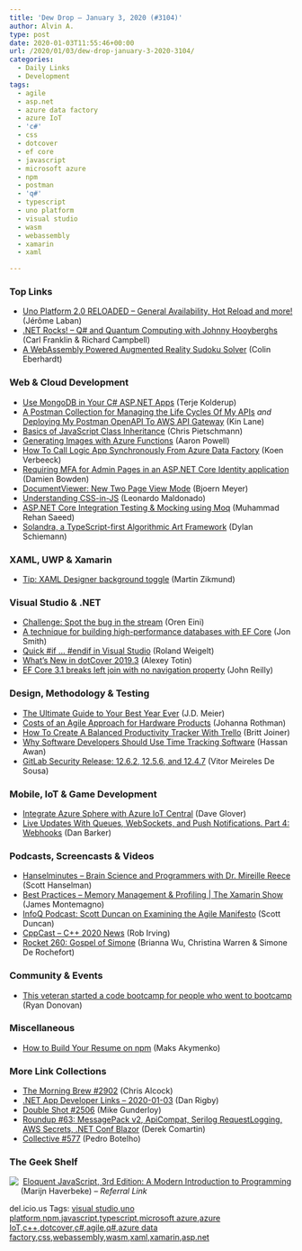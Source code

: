 ```yaml
---
title: 'Dew Drop – January 3, 2020 (#3104)'
author: Alvin A.
type: post
date: 2020-01-03T11:55:46+00:00
url: /2020/01/03/dew-drop-january-3-2020-3104/
categories:
  - Daily Links
  - Development
tags:
  - agile
  - asp.net
  - azure data factory
  - azure IoT
  - 'c#'
  - css
  - dotcover
  - ef core
  - javascript
  - microsoft azure
  - npm
  - postman
  - 'q#'
  - typescript
  - uno platform
  - visual studio
  - wasm
  - webassembly
  - xamarin
  - xaml

---
```

### <a name="top"></a>Top Links

  * <a href="https://platform.uno/uno-platform-2-0-reloaded-general-availability-hot-reload-and-more/" target="_blank" rel="noopener noreferrer">Uno Platform 2.0 RELOADED – General Availability, Hot Reload and more!</a> (Jérôme Laban)
  * <a href="http://www.dotnetrocks.com/default.aspx?ShowNum=1668" target="_blank" rel="noopener noreferrer">.NET Rocks! &#8211; Q# and Quantum Computing with Johnny Hooyberghs</a> (Carl Franklin & Richard Campbell)
  * <a href="https://blog.scottlogic.com/2020/01/03/webassembly-sudoku-solver.html" target="_blank" rel="noopener noreferrer">A WebAssembly Powered Augmented Reality Sudoku Solver</a> (Colin Eberhardt)



### <a name="web"></a>Web & Cloud Development

  * <a href="https://developer.okta.com/blog/2020/01/02/mongodb-csharp-aspnet-datastore" target="_blank" rel="noopener noreferrer">Use MongoDB in Your C# ASP.NET Apps</a> (Terje Kolderup)
  * <a href="http://apievangelist.com/2020/01/02/a-postman-collection-for-managing-the-life-cycles-of-my-apis/" target="_blank" rel="noopener noreferrer">A Postman Collection for Managing the Life Cycles Of My APIs</a> _and_ <a href="http://apievangelist.com/2020/01/02/deploying-my-postman-openapi-to-aws-api-gateway/" target="_blank" rel="noopener noreferrer">Deploying My Postman OpenAPI To AWS API Gateway</a> (Kin Lane)
  * <a href="http://feedproxy.google.com/~r/crpietschmann/~3/sYEMk58s0_k/basics-javascript-class-inheritance" target="_blank" rel="noopener noreferrer">Basics of JavaScript Class Inheritance</a> (Chris Pietschmann)
  * <a href="https://www.aaron-powell.com/posts/2020-01-03-generating-images-with-azure-functions/" target="_blank" rel="noopener noreferrer">Generating Images with Azure Functions</a> (Aaron Powell)
  * <a href="http://feedproxy.google.com/~r/MSSQLTips-LatestSqlServerTips/~3/GYLtSfSWM8c/" target="_blank" rel="noopener noreferrer">How To Call Logic App Synchronously From Azure Data Factory</a> (Koen Verbeeck)
  * <a href="https://damienbod.com/2020/01/03/requiring-mfa-for-admin-pages-in-an-asp-net-core-identity-application/" target="_blank" rel="noopener noreferrer">Requiring MFA for Admin Pages in an ASP.NET Core Identity application</a> (Damien Bowden)
  * <a href="https://www.textcontrol.com/blog/2020/01/02/documentviewer-new-two-page-view-mode/" target="_blank" rel="noopener noreferrer">DocumentViewer: New Two Page View Mode</a> (Bjoern Meyer)
  * <a href="https://www.telerik.com/blogs/understanding-css-in-js" target="_blank" rel="noopener noreferrer">Understanding CSS-in-JS</a> (Leonardo Maldonado)
  * <a href="https://rehansaeed.com/asp-net-core-integration-testing-mocking-using-moq/" target="_blank" rel="noopener noreferrer">ASP.NET Core Integration Testing & Mocking using Moq</a> (Muhammad Rehan Saeed)
  * <a href="https://www.infoq.com/news/2020/01/solandra-typescript-art/?utm_campaign=infoq_content&utm_source=infoq&utm_medium=feed&utm_term=global" target="_blank" rel="noopener noreferrer">Solandra, a TypeScript-first Algorithmic Art Framework</a> (Dylan Schiemann)



### <a name="silverlight"></a>XAML, UWP & Xamarin

  * <a href="https://blog.mzikmund.com/2020/01/tip-xaml-designer-background-toggle/" target="_blank" rel="noopener noreferrer">Tip: XAML Designer background toggle</a> (Martin Zikmund)



### <a name="dotnet"></a>Visual Studio & .NET

  * <a href="http://feedproxy.google.com/~r/AyendeRahien/~3/ecaoVa5febk/challenge-spot-the-bug-in-the-stream" target="_blank" rel="noopener noreferrer">Challenge: Spot the bug in the stream</a> (Oren Eini)
  * <a href="https://www.thereformedprogrammer.net/a-technique-for-building-high-performance-databases-with-ef-core/" target="_blank" rel="noopener noreferrer">A technique for building high-performance databases with EF Core</a> (Jon Smith)
  * <a href="https://weblogs.asp.net:443/rweigelt/quick-if-endif-in-visual-studio?WT.mc_id=DX_MVP4025064" target="_blank" rel="noopener noreferrer">Quick #if … #endif in Visual Studio</a> (Roland Weigelt)
  * <a href="https://blog.jetbrains.com/dotnet/2020/01/02/whats-new-dotcover-2019-3/" target="_blank" rel="noopener noreferrer">What’s New in dotCover 2019.3</a> (Alexey Totin)
  * <a href="https://blog.johnnyreilly.com/2020/01/ef-core-31-breaks-left-join-with-no-navigation-property.html" target="_blank" rel="noopener noreferrer">EF Core 3.1 breaks left join with no navigation property</a> (John Reilly)



### <a name="design"></a>Design, Methodology & Testing

  * <a href="http://feedproxy.google.com/~r/SourcesOfInsight/~3/n7u5-rIE_-k/" target="_blank" rel="noopener noreferrer">The Ultimate Guide to Your Best Year Ever</a> (J.D. Meier)
  * <a href="http://feedproxy.google.com/~r/ManagingProductDevelopment/~3/xHFmFom9avU/" target="_blank" rel="noopener noreferrer">Costs of an Agile Approach for Hardware Products</a> (Johanna Rothman)
  * <a href="https://blog.trello.com/balanced-productivity-tracker-with-trello" target="_blank" rel="noopener noreferrer">How To Create A Balanced Productivity Tracker With Trello</a> (Britt Joiner)
  * <a href="https://hackernoon.com/why-should-software-developers-use-time-tracking-software-gu353219?source=rss" target="_blank" rel="noopener noreferrer">Why Software Developers Should Use Time Tracking Software</a> (Hassan Awan)
  * <a href="https://about.gitlab.com/blog/2020/01/02/security-release-gitlab-12-6-2-released/" target="_blank" rel="noopener noreferrer">GitLab Security Release: 12.6.2, 12.5.6, and 12.4.7</a> (Vitor Meireles De Sousa)



### <a name="mobile"></a>Mobile, IoT & Game Development

  * <a href="https://techcommunity.microsoft.com/t5/internet-of-things/integrate-azure-sphere-with-azure-iot-central/ba-p/1086750" target="_blank" rel="noopener noreferrer">Integrate Azure Sphere with Azure IoT Central</a> (Dave Glover)
  * <a href="https://www.bignerdranch.com/blog/live-updates-with-queues-websockets-and-push-notifications-part-4-webhooks/" target="_blank" rel="noopener noreferrer">Live Updates With Queues, WebSockets, and Push Notifications. Part 4: Webhooks</a> (Dan Barker)



### <a name="podcasts"></a>Podcasts, Screencasts & Videos

  * <a href="https://hanselminutes.simplecast.com/episodes/brain-science-and-programmers-with-dr-mireille-reece-d0IB87Ak" target="_blank" rel="noopener noreferrer">Hanselminutes &#8211; Brain Science and Programmers with Dr. Mireille Reece</a> (Scott Hanselman)
  * <a href="http://www.youtube.com/watch?v=YebuM6_Gpcw" target="_blank" rel="noopener noreferrer">Best Practices &#8211; Memory Management & Profiling | The Xamarin Show</a> (James Montemagno)
  * <a href="https://www.infoq.com/podcasts/examining-agile-manifesto/?utm_campaign=infoq_content&utm_source=infoq&utm_medium=feed&utm_term=global" target="_blank" rel="noopener noreferrer">InfoQ Podcast: Scott Duncan on Examining the Agile Manifesto</a> (Scott Duncan)
  * <a href="http://cppcast.libsyn.com/c-2020-news" target="_blank" rel="noopener noreferrer">CppCast &#8211; C++ 2020 News</a> (Rob Irving)
  * <a href="http://relay.fm/rocket/260" target="_blank" rel="noopener noreferrer">Rocket 260: Gospel of Simone</a> (Brianna Wu, Christina Warren & Simone De Rochefort)



### <a name="events"></a>Community & Events

  * <a href="https://stackoverflow.blog/2020/01/02/this-veteran-started-a-code-bootcamp-for-people-who-went-to-bootcamp/" target="_blank" rel="noopener noreferrer">This veteran started a code bootcamp for people who went to bootcamp</a> (Ryan Donovan)



### <a name="misc"></a>Miscellaneous

  * <a href="https://css-tricks.com/how-to-build-your-resume-on-npm/" target="_blank" rel="noopener noreferrer">How to Build Your Resume on npm</a> (Maks Akymenko)



### <a name="links"></a>More Link Collections

  * <a href="http://feedproxy.google.com/~r/ReflectivePerspective/~3/EWyIpOW3TlU/" target="_blank" rel="noopener noreferrer">The Morning Brew #2902</a> (Chris Alcock)
  * <a href="https://links.danrigby.com/2020/01/app-developer-links-2020-01-03/" target="_blank" rel="noopener noreferrer">.NET App Developer Links &#8211; 2020-01-03</a> (Dan Rigby)
  * <a href="https://afreshcup.com/home/2020/01/03/double-shot-2506.html" target="_blank" rel="noopener noreferrer">Double Shot #2506</a> (Mike Gunderloy)
  * <a href="https://codeopinion.com/roundup-63/" target="_blank" rel="noopener noreferrer">Roundup #63: MessagePack v2, ApiCompat, Serilog RequestLogging, AWS Secrets, .NET Conf Blazor</a> (Derek Comartin)
  * <a href="http://feedproxy.google.com/~r/tympanus/~3/FYuOxTz0x98/" target="_blank" rel="noopener noreferrer">Collective #577</a> (Pedro Botelho)



### <a name="shelf"></a>The Geek Shelf

<a href="https://www.amazon.com/Eloquent-JavaScript-3rd-Introduction-Programming/dp/1593279507/?tag=amavin-20" target="_blank" rel="noopener noreferrer"><img decoding="async" align="left" style="margin: 0px 4px 10px 0px; border: 0px currentcolor; border-image: none; float: left; display: inline; background-image: none;" src="https://m.media-amazon.com/images/I/91ahAhFS-LL._AC_UY218_ML3_.jpg" border="0" /></a>&nbsp;<a href="https://www.amazon.com/Eloquent-JavaScript-3rd-Introduction-Programming/dp/1593279507/?tag=amavin-20" target="_blank" rel="noopener noreferrer">Eloquent JavaScript, 3rd Edition: A Modern Introduction to Programming</a> (Marijn Haverbeke) _&#8211; Referral Link_









<div class="wlWriterEditableSmartContent" id="scid:77ECF5F8-D252-44F5-B4EB-D463C5396A79:3b0f8cae-bedb-4e82-a778-ac664d05ab57" style="margin: 0px; padding: 0px; float: none; display: inline;">
  del.icio.us Tags: <a href="http://del.icio.us/popular/visual+studio" rel="tag">visual studio</a>,<a href="http://del.icio.us/popular/uno+platform" rel="tag">uno platform</a>,<a href="http://del.icio.us/popular/npm" rel="tag">npm</a>,<a href="http://del.icio.us/popular/javascript" rel="tag">javascript</a>,<a href="http://del.icio.us/popular/typescript" rel="tag">typescript</a>,<a href="http://del.icio.us/popular/microsoft+azure" rel="tag">microsoft azure</a>,<a href="http://del.icio.us/popular/azure+IoT" rel="tag">azure IoT</a>,<a href="http://del.icio.us/popular/c%2b%2b" rel="tag">c++</a>,<a href="http://del.icio.us/popular/dotcover" rel="tag">dotcover</a>,<a href="http://del.icio.us/popular/c%23" rel="tag">c#</a>,<a href="http://del.icio.us/popular/agile" rel="tag">agile</a>,<a href="http://del.icio.us/popular/q%23" rel="tag">q#</a>,<a href="http://del.icio.us/popular/azure+data+factory" rel="tag">azure data factory</a>,<a href="http://del.icio.us/popular/css" rel="tag">css</a>,<a href="http://del.icio.us/popular/webassembly" rel="tag">webassembly</a>,<a href="http://del.icio.us/popular/wasm" rel="tag">wasm</a>,<a href="http://del.icio.us/popular/xaml" rel="tag">xaml</a>,<a href="http://del.icio.us/popular/xamarin" rel="tag">xamarin</a>,<a href="http://del.icio.us/popular/asp.net" rel="tag">asp.net</a>
</div>